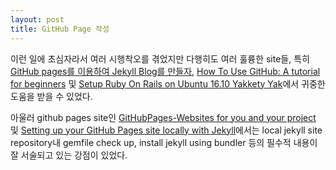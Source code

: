 ```yaml
---
layout: post
title: GitHub Page 작성
---
```

이런 일에 초심자라서 여러 시행착오를 겪었지만 다행히도 여러 훌륭한 site들, 특히 [GitHub pages를 이용하여 Jekyll Blog를 만들자](http://www.halryang.net/Start-Blogging-With-Jekyll/),  [How To Use GitHub: A tutorial for beginners](http://www.betterwaytoweb.com/how-to-use-github-a-tutorial-for-beginners/) 및 [Setup Ruby On Rails on
Ubuntu 16.10 Yakkety Yak](https://gorails.com/setup/ubuntu/16.10)에서 귀중한 도움을 받을 수 있었다.


아울러 github pages site인 [GitHubPages-Websites for you and your project](pages.github.com) 및 [Setting up your GitHub Pages site locally with Jekyll](https://help.github.com/articles/setting-up-your-github-pages-site-locally-with-jekyll/)에서는 local jekyll site repository내 gemfile check up, install jekyll using bundler 등의 필수적 내용이 잘 서술되고 있는 강점이 있었다.
